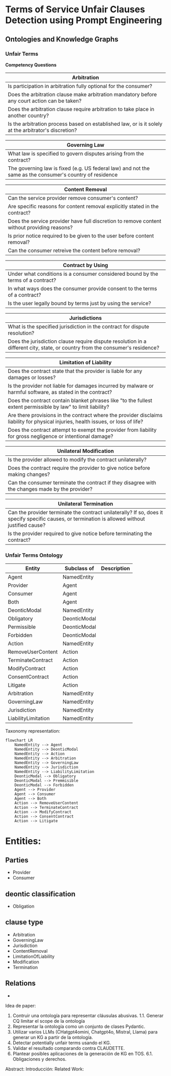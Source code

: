 # Terms of Service Unfair Clauses Detection using Prompt Engineering

## Ontologies and Knowledge Graphs

### Unfair Terms

**Competency Questions**

| Arbitration |
|-------------|
| Is participation in arbitration fully optional for the consumer? |
| Does the arbitration clause make arbitration mandatory before any court action can be taken? |
| Does the arbitration clause require arbitration to take place in another country? |
| Is the arbitration process based on established law, or is it solely at the arbitrator's discretion? |

| Governing Law |
|---------------|
| What law is specified to govern disputes arising from the contract? |
| The governing law is fixed (e.g. US federal law) and not the same as the consumer's country of residence |

| Content Removal |
|---------------|
| Can the service provider remove consumer's content? |
| Are specific reasons for content removal explicitly stated in the contract? |
| Does the service provider have full discretion to remove content without providing reasons? |
| Is prior notice required to be given to the user before content removal? |
| Can the consumer retreive the content before removal? |

| Contract by Using |
|---------------|
| Under what conditions is a consumer considered bound by the terms of a contract? |
| In what ways does the consumer provide consent to the terms of a contract? |
| Is the user legally bound by terms just by using the service? |

| Jurisdictions |
|---------------|
| What is the specified jurisdiction in the contract for dispute resolution? |
| Does the jurisdiction clause require dispute resolution in a different city, state, or country from the consumer's residence? |

| Limitation of Liability |
|---------------|
| Does the contract state that the provider is liable for any damages or losses? |
| Is the provider not liable for damages incurred by malware or harmful software, as stated in the contract? |
| Does the contract contain blanket phrases like "to the fullest extent permissible by law" to limit liability? |
| Are there provisions in the contract where the provider disclaims liability for physical injuries, health issues, or loss of life? |
| Does the contract attempt to exempt the provider from liability for gross negligence or intentional damage? |

| Unilateral Modification |
|---------------|
| Is the provider allowed to modify the contract unilaterally? |
| Does the contract require the provider to give notice before making changes? |
| Can the consumer terminate the contract if they disagree with the changes made by the provider? |

| Unilateral Termination |
|---------------|
| Can the provider terminate the contract unilaterally? If so, does it specify specific causes, or termination is allowed without justified cause? |
| Is the provider required to give notice before terminating the contract? |

### Unfair Terms Ontology

| Entity              | Subclass of  | Description |
|---------------------|--------------|-------------|
| Agent               | NamedEntity  |             |
| Provider            | Agent        |             |
| Consumer            | Agent        |             |
| Both                | Agent        |             |
| DeonticModal        | NamedEntity  |             |
| Obligatory          | DeonticModal |             |
| Permissible         | DeonticModal |             |
| Forbidden           | DeonticModal |             |
| Action              | NamedEntity  |             |
| RemoveUserContent   | Action       |             |
| TerminateContract   | Action       |             |
| ModifyContract      | Action       |             |
| ConsentContract     | Action       |             |
| Litigate            | Action       |             |
| Arbitration         | NamedEntity  |             |
| GoverningLaw        | NamedEntity  |             |
| Jurisdiction        | NamedEntity  |             |
| LiabilityLimitation | NamedEntity  |             |

Taxonomy representation:

```mermaid
flowchart LR
    NamedEntity --> Agent
    NamedEntity --> DeonticModal
    NamedEntity --> Action
    NamedEntity --> Arbitration
    NamedEntity --> GoverningLaw
    NamedEntity --> Jurisdiction
    NamedEntity --> LiabilityLimitation
    DeonticModal --> Obligatory
    DeonticModal --> Premmisible
    DeonticModal --> Forbidden
    Agent --> Provider
    Agent --> Consumer
    Agent --> Both
    Action --> RemoveUserContent
    Action --> TerminateContract
    Action --> ModifyContract
    Action --> ConsentContract
    Action --> Litigate
```

# Entities:
## Parties
- Provider
- Consumer

## deontic classification
- Obligation

## clause type
- Arbitration
- GoverningLaw
- Jurisdiction
- ContentRemoval
- LimitationOfLiability
- Modification
- Termination


## Relations
- 










Idea de paper:

1. Contruir una ontología para representar cláusulas abusivas.
    1.1. Generar CQ limitar el scope de la ontología
2. Representar la ontología como un conjunto de clases Pydantic.
3. Utilizar varios LLMs (CHatgpt4omini, Chatgpt4o, Mistral, Llama) para generar un KG a partir de la ontología.
4. Detectar potentially unfair terms usando el KG.
5. Validar el resultado comparando contra CLAUDETTE.
6. Plantear posibles aplicaciones de la generación de KG en TOS.
    6.1. Obligaciones y derechos.

Abstract:
Introducción:
Related Work:
